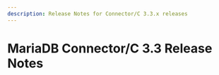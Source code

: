 ```yaml
---
description: Release Notes for Connector/C 3.3.x releases
---
```


# MariaDB Connector/C 3.3 Release Notes

